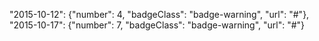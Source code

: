 "2015-10-12": {"number": 4, "badgeClass": "badge-warning", "url": "#"},
                        "2015-10-17": {"number": 7, "badgeClass": "badge-warning", "url": "#"}